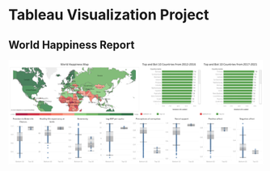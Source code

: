 # Tableau Visualization Project

## World Happiness Report
[![World Happiness](https://github.com/filbert11/Tableau-Visualization/blob/main/images/World%20Happiness%20Report%201.png)](https://public.tableau.com/app/profile/filbert3748/viz/WorldHappinessReport_16976345144360/Dashboard1)
